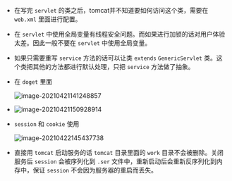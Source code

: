 + 在写完 `servlet` 的类之后，tomcat并不知道要如何访问这个类，需要在 `web.xml` 里面进行配置。

+ 在 `servlet` 中使用全局变量有线程安全问题。而如果进行加锁的话对用户体验太差。因此一般不要在 `servlet` 中使用全局变量。

+ 如果只需要重写 `service` 方法的话可以让类 `extends`  `GenericServlet` 类。这个类把其他的方法都进行默认处理，只把 `service` 方法做了抽象。

+ 在 `doget` 里面

  ![image-20210421141248857](https://cdn.jsdelivr.net/gh/smallzhong/new-picgo-pic-bed@master/image-20210421141248857.png)

+ ![image-20210421150928914](https://cdn.jsdelivr.net/gh/smallzhong/new-picgo-pic-bed@master/image-20210421150928914.png)

+ `session` 和 `cookie` 使用

  ![image-20210422145437738](https://cdn.jsdelivr.net/gh/smallzhong/new-picgo-pic-bed@master/image-20210422145437738.png)

+ 直接用 `tomcat` 启动服务的话 `tomcat` 目录里面的 `work` 目录不会被删除。关闭服务后 `session` 会被序列化到 `.ser` 文件中，重新启动后会重新反序列化到内存中，保证 `session` 不会因为服务器的重启而丢失。
